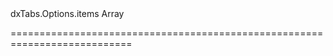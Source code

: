 <!--id-->dxTabs.Options.items<!--/id-->
<!--merge--><!--/merge-->
<!--type-->Array<String, dxTabsItem, Object><!--/type-->
===========================================================================
